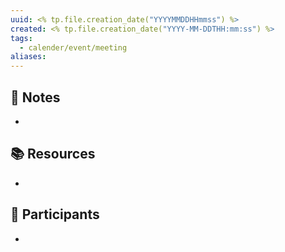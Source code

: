 ```yaml
---
uuid: <% tp.file.creation_date("YYYYMMDDHHmmss") %>
created: <% tp.file.creation_date("YYYY-MM-DDTHH:mm:ss") %>
tags:
  - calender/event/meeting
aliases:
---
```


## 📝 Notes

- 

## 📚 Resources

- 

## 👥 Participants

- 